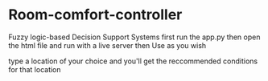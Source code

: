 # Room-comfort-controller
Fuzzy logic-based Decision Support Systems 
first run the app.py
then open the html file and run with a live server then Use as you wish

type a location of your choice and you'll get the reccommended conditions for that location
